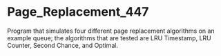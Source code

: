 # Page_Replacement_447
Program that simulates four different page replacement algorithms on an example queue; the algorithms that are tested are LRU Timestamp, LRU Counter, Second Chance, and Optimal. 

